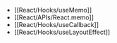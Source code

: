 - [[React/Hooks/useMemo]]
- [[React/APIs/React.memo]]
- [[React/Hooks/useCallback]]
- [[React/Hooks/useLayoutEffect]]
